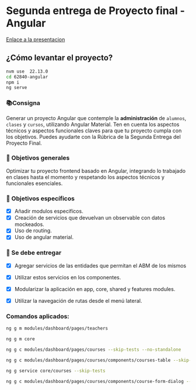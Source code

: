 # Segunda entrega de Proyecto final - Angular

[Enlace a la presentacion](https://docs.google.com/presentation/d/1Sysx6eeGKL3HjecCNrbpx20S-j-2clyjIGXZjIL-pYY/edit#slide=id.g228a08608a5_0_426)

## ¿Cómo levantar el proyecto?
```bash
nvm use  22.13.0
cd 62840-angular
npm i
ng serve
```

### 📚Consigna
Generar un proyecto Angular que contemple la **administración** de `alumnos`, `clases` y `cursos`, utilizando Angular Material. Ten en cuenta los aspectos técnicos y aspectos funcionales claves para que tu proyecto cumpla con los objetivos. Puedes ayudarte con la Rúbrica de la Segunda Entrega del Proyecto Final.

### 💭 Objetivos generales
Optimizar tu proyecto frontend basado en Angular, integrando lo trabajado en clases hasta el momento y respetando los aspectos técnicos y funcionales esenciales.

### 🎯 Objetivos específicos
- [x] Añadir modulos especifícos.
- [x] Creación de servicios que devuelvan un observable con datos mockeados.
- [x] Uso de routing.
- [x] Uso de angular material.

### 🎯 Se debe entregar
- [x] Agregar servicios de las entidades que permitan el ABM de los mismos
- [x] Utilizar estos servicios en los componentes.
- [x] Modularizar la aplicación en app, core, shared y features modules.
- [x] Utilizar la navegación de rutas desde el menú lateral.




### Comandos aplicados:
```bash
ng g m modules/dashboard/pages/teachers

ng g m core

ng g c modules/dashboard/pages/courses --skip-tests --no-standalone

ng g c modules/dashboard/pages/courses/components/courses-table --skip-tests --no-standalone

ng g service core/courses --skip-tests

ng g c modules/dashboard/pages/courses/components/course-form-dialog --skip-tests --no-standalone
```
